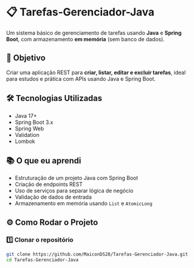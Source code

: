 # 📋 Tarefas-Gerenciador-Java

Um sistema básico de gerenciamento de tarefas usando **Java** e **Spring Boot**, com armazenamento **em memória** (sem banco de dados).

## 🚀 Objetivo
Criar uma aplicação REST para **criar, listar, editar e excluir tarefas**, ideal para estudos e prática com APIs usando Java e Spring Boot.

## 🛠 Tecnologias Utilizadas
- Java 17+
- Spring Boot 3.x
- Spring Web
- Validation 
- Lombok 

## 📚 O que eu aprendi
- Estruturação de um projeto Java com Spring Boot
- Criação de endpoints REST
- Uso de serviços para separar lógica de negócio
- Validação de dados de entrada
- Armazenamento em memória usando `List` e `AtomicLong`

## ⚙️ Como Rodar o Projeto

### 1️⃣ Clonar o repositório
```bash
git clone https://github.com/MaiconDS28/Tarefas-Gerenciador-Java.git
cd Tarefas-Gerenciador-Java
